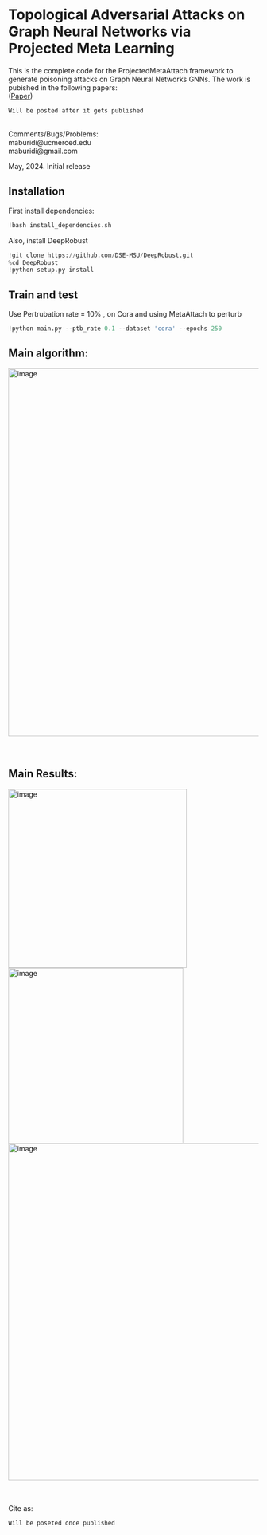# Topological Adversarial Attacks on Graph Neural Networks via Projected Meta Learning


This is the complete code for the ProjectedMetaAttach framework to generate poisoning attacks on Graph Neural Networks GNNs. The work is pubished in the following papers: <br />
([Paper]())


```
Will be posted after it gets published 

```

 <br />
Comments/Bugs/Problems:  <br />
maburidi@ucmerced.edu  <br /> 
maburidi@gmail.com  <br />

May, 2024. Initial release <br />


## Installation
First install dependencies: 

```python
!bash install_dependencies.sh
```
Also, install DeepRobust 
```python
!git clone https://github.com/DSE-MSU/DeepRobust.git
%cd DeepRobust
!python setup.py install
```


## Train and test 
Use Pertrubation rate = 10% , on Cora and using MetaAttach to perturb 
```python
!python main.py --ptb_rate 0.1 --dataset 'cora' --epochs 250  
```

## Main algorithm:

<img width="738" alt="image" src="https://github.com/Maburidi/ProjectedMettaAttack/assets/48891624/0c5baf66-b8da-4ee6-8ac7-497e950b57d1">

<br /> 
  <br /> 
   <br /> 


## Main Results: 

<img width="359" alt="image" src="https://github.com/Maburidi/ProjectedMettaAttack/assets/48891624/b11b2f12-d4ef-4022-b2f5-079da8f78d8c">


<img width="352" alt="image" src="https://github.com/Maburidi/ProjectedMettaAttack/assets/48891624/b2a889e1-dcff-4d5c-94ea-918da38fc882">


<img width="676" alt="image" src="https://github.com/Maburidi/ProjectedMettaAttack/assets/48891624/c9154aa9-1425-4f45-8fa6-57f50726cafc">


 <br /> 
  <br /> 
   <br /> 




Cite as:
```
Will be poseted once published 

```








